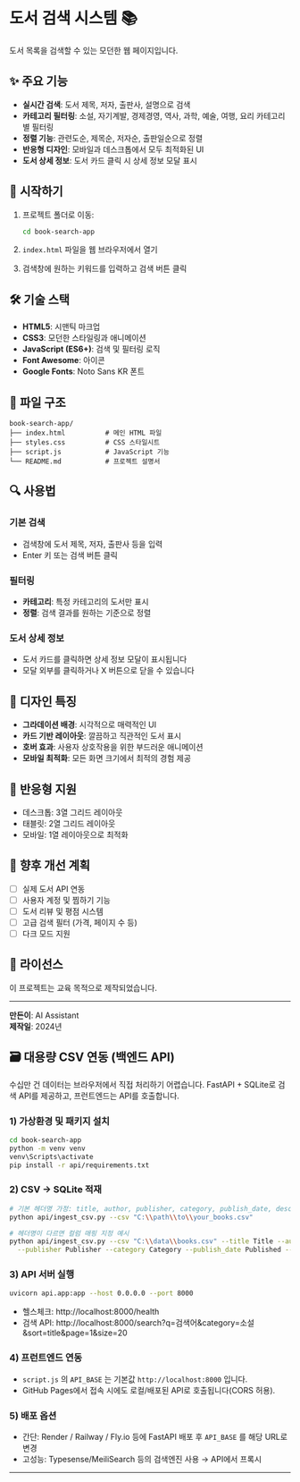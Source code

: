 # 도서 검색 시스템 📚

도서 목록을 검색할 수 있는 모던한 웹 페이지입니다.

## ✨ 주요 기능

- **실시간 검색**: 도서 제목, 저자, 출판사, 설명으로 검색
- **카테고리 필터링**: 소설, 자기계발, 경제경영, 역사, 과학, 예술, 여행, 요리 카테고리별 필터링
- **정렬 기능**: 관련도순, 제목순, 저자순, 출판일순으로 정렬
- **반응형 디자인**: 모바일과 데스크톱에서 모두 최적화된 UI
- **도서 상세 정보**: 도서 카드 클릭 시 상세 정보 모달 표시

## 🚀 시작하기

1. 프로젝트 폴더로 이동:
   ```bash
   cd book-search-app
   ```

2. `index.html` 파일을 웹 브라우저에서 열기

3. 검색창에 원하는 키워드를 입력하고 검색 버튼 클릭

## 🛠️ 기술 스택

- **HTML5**: 시맨틱 마크업
- **CSS3**: 모던한 스타일링과 애니메이션
- **JavaScript (ES6+)**: 검색 및 필터링 로직
- **Font Awesome**: 아이콘
- **Google Fonts**: Noto Sans KR 폰트

## 📁 파일 구조

```
book-search-app/
├── index.html          # 메인 HTML 파일
├── styles.css          # CSS 스타일시트
├── script.js           # JavaScript 기능
└── README.md           # 프로젝트 설명서
```

## 🔍 사용법

### 기본 검색
- 검색창에 도서 제목, 저자, 출판사 등을 입력
- Enter 키 또는 검색 버튼 클릭

### 필터링
- **카테고리**: 특정 카테고리의 도서만 표시
- **정렬**: 검색 결과를 원하는 기준으로 정렬

### 도서 상세 정보
- 도서 카드를 클릭하면 상세 정보 모달이 표시됩니다
- 모달 외부를 클릭하거나 X 버튼으로 닫을 수 있습니다

## 🎨 디자인 특징

- **그라데이션 배경**: 시각적으로 매력적인 UI
- **카드 기반 레이아웃**: 깔끔하고 직관적인 도서 표시
- **호버 효과**: 사용자 상호작용을 위한 부드러운 애니메이션
- **모바일 최적화**: 모든 화면 크기에서 최적의 경험 제공

## 📱 반응형 지원

- 데스크톱: 3열 그리드 레이아웃
- 태블릿: 2열 그리드 레이아웃
- 모바일: 1열 레이아웃으로 최적화

## 🔮 향후 개선 계획

- [ ] 실제 도서 API 연동
- [ ] 사용자 계정 및 찜하기 기능
- [ ] 도서 리뷰 및 평점 시스템
- [ ] 고급 검색 필터 (가격, 페이지 수 등)
- [ ] 다크 모드 지원

## 📄 라이선스

이 프로젝트는 교육 목적으로 제작되었습니다.

---

**만든이**: AI Assistant  
**제작일**: 2024년 

## 🗃️ 대용량 CSV 연동 (백엔드 API)

수십만 건 데이터는 브라우저에서 직접 처리하기 어렵습니다. FastAPI + SQLite로 검색 API를 제공하고, 프런트엔드는 API를 호출합니다.

### 1) 가상환경 및 패키지 설치
```bash
cd book-search-app
python -m venv venv
venv\Scripts\activate
pip install -r api/requirements.txt
```

### 2) CSV → SQLite 적재
```bash
# 기본 헤더명 가정: title, author, publisher, category, publish_date, description
python api/ingest_csv.py --csv "C:\\path\\to\\your_books.csv"

# 헤더명이 다르면 컬럼 매핑 지정 예시
python api/ingest_csv.py --csv "C:\\data\\books.csv" --title Title --author Author \
  --publisher Publisher --category Category --publish_date Published --description Description
```

### 3) API 서버 실행
```bash
uvicorn api.app:app --host 0.0.0.0 --port 8000
```
- 헬스체크: http://localhost:8000/health
- 검색 API: http://localhost:8000/search?q=검색어&category=소설&sort=title&page=1&size=20

### 4) 프런트엔드 연동
- `script.js` 의 `API_BASE` 는 기본값 `http://localhost:8000` 입니다.
- GitHub Pages에서 접속 시에도 로컬/배포된 API로 호출됩니다(CORS 허용).

### 5) 배포 옵션
- 간단: Render / Railway / Fly.io 등에 FastAPI 배포 후 `API_BASE` 를 해당 URL로 변경
- 고성능: Typesense/MeiliSearch 등의 검색엔진 사용 → API에서 프록시

--- 